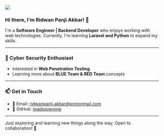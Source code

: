 [![](https://visitcount.itsvg.in/api?id=readsevenone&icon=1&color=0)](https://visitcount.itsvg.in)

<!-- Proudly created with GPRM ( https://gprm.itsvg.in ) -->

### Hi there, I'm Ridwan Panji Akbar! 👋

I'm a **Software Engineer | Backend Developer** who enjoys working with web technologies. Currently, I'm learning **Laravel and Python** to expand my skills.

---

### 🔐 Cyber Security Enthusiast
- Interested in **Web Penetration Testing**
- Learning more about **BLUE Team & RED Team** concepts

---

### 📫 Get in Touch
- 📧 Email: [ridwanpanji.akbar@protonmail.com](mailto:ridwanpanji.akbar@protonmail.com)
- 🔗 GitHub: [readsevenone](https://github.com/readsevenone)

---

Just exploring and learning new things along the way. Open to collaboration! 🚀

